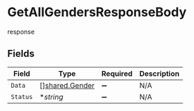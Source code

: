 # GetAllGendersResponseBody

response


## Fields

| Field                                            | Type                                             | Required                                         | Description                                      |
| ------------------------------------------------ | ------------------------------------------------ | ------------------------------------------------ | ------------------------------------------------ |
| `Data`                                           | [][shared.Gender](../../models/shared/gender.md) | :heavy_minus_sign:                               | N/A                                              |
| `Status`                                         | **string*                                        | :heavy_minus_sign:                               | N/A                                              |